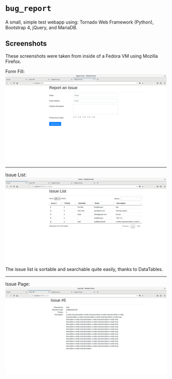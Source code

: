 # `bug_report`

A small, simple test webapp using: Tornado Web Framework (Python), Bootstrap 4, jQuery, and MariaDB.

## Screenshots

These screenshots were taken from inside of a Fedora VM using Mozilla Firefox.

Form Fill:
![Form Fill](screenshots/formentry.png)
____
Issue List:
![Issue List](screenshots/issuelist.png)
The issue list is sortable and searchable quite easily, thanks to DataTables.
____
Issue Page:
![Issue Page](screenshots/issuepage.png)